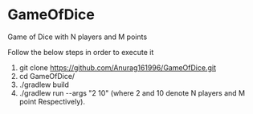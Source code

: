 # GameOfDice
Game of Dice with N players and M points

Follow the below steps in order to execute it
1) git clone https://github.com/Anurag161996/GameOfDice.git
2) cd GameOfDice/
3) ./gradlew build
4) ./gradlew run --args "2 10" (where 2 and 10 denote N players and M point Respectively).
